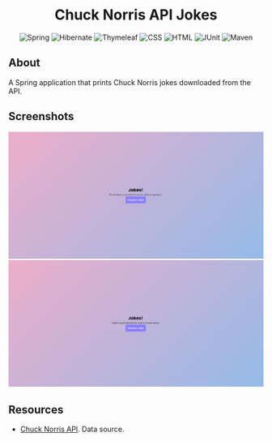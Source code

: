 <h1 align="center"> Chuck Norris API Jokes  </h1>
<div align="center">

![Spring](https://img.shields.io/badge/Spring-6DB33F?style=for-the-badge&logo=spring&logoColor=white)
![Hibernate](https://img.shields.io/badge/Hibernate-59666C.svg?style=for-the-badge&logo=Hibernate&logoColor=white)
![Thymeleaf](https://img.shields.io/badge/Thymeleaf-005F0F.svg?style=for-the-badge&logo=Thymeleaf&logoColor=white)
![CSS](https://img.shields.io/badge/CSS-239120?&style=for-the-badge&logo=css3&logoColor=white)
![HTML](https://img.shields.io/badge/HTML5-E34F26?style=for-the-badge&logo=html5&logoColor=white)
![JUnit](https://img.shields.io/badge/JUnit5-25A162.svg?style=for-the-badge&logo=JUnit5&logoColor=white)
![Maven](https://img.shields.io/badge/Apache%20Maven-C71A36.svg?style=for-the-badge&logo=Apache-Maven&logoColor=white)


</div>

## About

A Spring application that prints Chuck Norris jokes downloaded from the API.

## Screenshots

<img src="src/main/resources/screen.PNG" alt="Screen of running app"/>
<img src="src/main/resources/screen2.PNG" alt="Screen of running app"/>

## Resources

- [Chuck Norris API](https://api.chucknorris.io/jokes/random). Data source. 